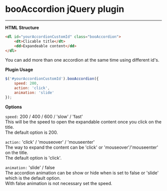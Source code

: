 booAccordion jQuery plugin
==========================
--------------------------

**HTML Structure**

```html
<dl id="yourAccordionCustomId" class="booAccordion">
    <dt>Clicable title</dt>
    <dd>Expandeable content</dd>
</dl>
```   
You can add more than one accordion at the same time using different id's.
   
**Plugin Usage**

```javascript
$('#yourAccordionCustomId').booAccordion({
    speed: 200,
    action: 'click',
    animation: 'slide'
});
```
   
**Options**

```speed:``` 200 / 400 / 600 / 'slow' / 'fast'  
This will be the speed to open the expandable content once you click on the title.    
The default option is 200.   
   
```action:``` 'click' / 'mouseover' / 'mouseenter'   
The way to expand the content can be 'click' or 'mouseover'/'mouseenter' on the title.   
The default option is 'click'.   
   
```animation:``` 'slide' / false   
The accordion animation can be show or hide when is set to false or 'slide' which is the default option.    
With false animation is not necessary set the speed.
